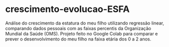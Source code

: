 # crescimento-evolucao-ESFA
Análise do crescimento da estatura do meu filho  utilizando regressão linear, comparando dados pessoais com as faixas percentis da Organização Mundial da Saúde (OMS). Projeto feito no Google Colab para comparar e prever o desenvolvimento do meu filho na faixa etária dos  0 a 2 anos.
